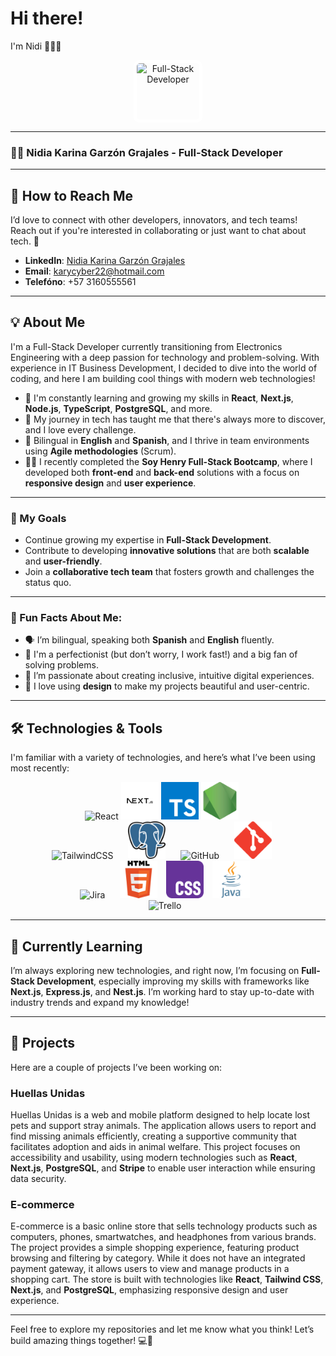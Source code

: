 # Hi there! 

I'm Nidi 👩‍💻✨

<div align="center">
 <img src="https://i.imgur.com/GadHW0E.jpeg" width="100" height="90" alt="Full-Stack Developer" style="border: 5px solid white; border-radius: 10px; display: block; margin: auto;" />
</div>

---

### 👩‍💻 Nidia Karina Garzón Grajales - Full-Stack Developer
---

## 💬 How to Reach Me

I’d love to connect with other developers, innovators, and tech teams! Reach out if you're interested in collaborating or just want to chat about tech. 🚀

- **LinkedIn**: [Nidia Karina Garzón Grajales](https://www.linkedin.com/in/nidiag22)
- **Email**: [karycyber22@hotmail.com](mailto:karycyber22@hotmail.com)
- **Telefóno**:  +57 3160555561

---

## 💡 About Me

I'm a Full-Stack Developer currently transitioning from Electronics Engineering with a deep passion for technology and problem-solving. With experience in IT Business Development, I decided to dive into the world of coding, and here I am building cool things with modern web technologies!

- 🌱 I'm constantly learning and growing my skills in **React**, **Next.js**, **Node.js**, **TypeScript**, **PostgreSQL**, and more. 
- 🔧 My journey in tech has taught me that there's always more to discover, and I love every challenge.
- 💬 Bilingual in **English** and **Spanish**, and I thrive in team environments using **Agile methodologies** (Scrum).
- 👩‍🏫 I recently completed the **Soy Henry Full-Stack Bootcamp**, where I developed both **front-end** and **back-end** solutions with a focus on **responsive design** and **user experience**.

---

### 🎯 My Goals

- Continue growing my expertise in **Full-Stack Development**.
- Contribute to developing **innovative solutions** that are both **scalable** and **user-friendly**.
- Join a **collaborative tech team** that fosters growth and challenges the status quo.

---

### 🚀 Fun Facts About Me:
- 🗣 I’m bilingual, speaking both **Spanish** and **English** fluently.
- 🧐 I'm a perfectionist (but don’t worry, I work fast!) and a big fan of solving problems.
- 🌈 I’m passionate about creating inclusive, intuitive digital experiences.
- 🎨 I love using **design** to make my projects beautiful and user-centric.

---

## 🛠️ Technologies & Tools

I'm familiar with a variety of technologies, and here’s what I’ve been using most recently:

<div align="center">
  <img src="https://upload.wikimedia.org/wikipedia/commons/a/a7/React-icon.svg" alt="React" width="60" height="auto" style="margin-right: 20px 10py;">
  <img src="https://raw.githubusercontent.com/github/explore/main/topics/nextjs/nextjs.png" alt="Next.js" width="60" height="auto" style="margin-right: 20px 10py;">
  <img src="https://raw.githubusercontent.com/github/explore/main/topics/typescript/typescript.png" alt="TypeScript" width="60" height="auto" style="margin-right: 20px 10py;">
 <img src="https://raw.githubusercontent.com/github/explore/main/topics/nodejs/nodejs.png" alt="Node.js" width="60" height="auto" style="margin-right: 20px;">
</div>

<div align="center">
  
  <img src="https://upload.wikimedia.org/wikipedia/commons/d/d5/Tailwind_CSS_Logo.svg" alt="TailwindCSS" width="60" height="auto" style="margin-right: 20px;">
  <img src="https://raw.githubusercontent.com/github/explore/main/topics/postgresql/postgresql.png" alt="PostgreSQL" width="60" height="auto" style="margin-right: 20px;">
  <img src="https://github.githubassets.com/assets/GitHub-Mark-ea2971cee799.png" alt="GitHub" width="60" height="auto" style="margin-right: 20px;">
  <img src="https://raw.githubusercontent.com/github/explore/main/topics/git/git.png" alt="Git" width="60" height="auto" style="margin-right: 20px;">
</div>

<div align="center">  
   <img src="https://cdn.worldvectorlogo.com/logos/jira-3.svg" alt="Jira" width="60" height="auto" style="margin-right: 20px;">
   <img src="https://raw.githubusercontent.com/github/explore/main/topics/html/html.png" alt="HTML" width="60" height="auto" style="margin-right: 10px;"> 
  <img src="https://raw.githubusercontent.com/github/explore/main/topics/css/css.png" alt="CSS" width="60" height="auto" style="margin-right: 10px;"> 
  <img src="https://raw.githubusercontent.com/github/explore/main/topics/java/java.png" alt="Java" width="60" height="auto" style="margin-right: 10px;"> 
</div>

<div align="center">
    <img src="https://img.shields.io/badge/-Scrum-1E4D2B?style=flat-square&logo=scrum&logoColor=white" alt="Trello" width="70" height="auto" style="margin-right: 10px;"> 
</div>

---

## 🌱 Currently Learning
I’m always exploring new technologies, and right now, I’m focusing on **Full-Stack Development**, especially improving my skills with frameworks like **Next.js**, **Express.js**, and **Nest.js**. I’m working hard to stay up-to-date with industry trends and expand my knowledge!

---

## 🚀 Projects

Here are a couple of projects I’ve been working on:

### Huellas Unidas
Huellas Unidas is a web and mobile platform designed to help locate lost pets and support stray animals. The application allows users to report and find missing animals efficiently, creating a supportive community that facilitates adoption and aids in animal welfare. This project focuses on accessibility and usability, using modern technologies such as **React**, **Next.js**, **PostgreSQL**, and **Stripe** to enable user interaction while ensuring data security.

### E-commerce
E-commerce is a basic online store that sells technology products such as computers, phones, smartwatches, and headphones from various brands. The project provides a simple shopping experience, featuring product browsing and filtering by category. While it does not have an integrated payment gateway, it allows users to view and manage products in a shopping cart. The store is built with technologies like **React**, **Tailwind CSS**, **Next.js**, and **PostgreSQL**, emphasizing responsive design and user experience.

---

Feel free to explore my repositories and let me know what you think! Let’s build amazing things together! 💻🌟

